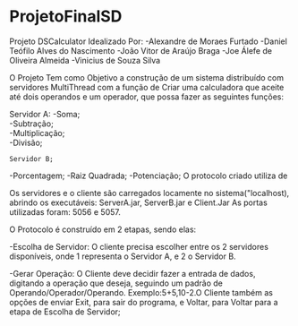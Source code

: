 # ProjetoFinalSD
 
Projeto DSCalculator Idealizado Por:
-Alexandre de Moraes Furtado
-Daniel Teófilo Alves do Nascimento
-João Vitor de Araújo Braga
-Joe Álefe de Oliveira Almeida
-Vinicius de Souza Silva

O Projeto Tem como Objetivo a construção de um sistema distribuído com servidores MultiThread com a função de Criar uma calculadora que aceite até dois operandos e um operador, que possa fazer as seguintes funções:

Servidor A:
-Soma;			
-Subtração;		
-Multiplicação;		
-Divisão;

	Servidor B;
-Porcentagem;
-Raiz Quadrada;
-Potenciação;
O protocolo criado utiliza de

Os servidores e o cliente são carregados locamente no sistema("localhost), abrindo os executáveis: ServerA.jar, ServerB.jar e Client.Jar
As portas utilizadas foram: 5056 e 5057.

O Protocolo é construído em 2 etapas, sendo elas:

-Escolha de Servidor:
 O cliente precisa escolher entre os 2 servidores disponíveis, onde 1 representa o Servidor A, e 2 o Servidor B.
 
 -Gerar Operação:
 O Cliente deve decidir fazer a entrada de dados, digitando a operação que deseja, seguindo um padrão de Operando/Operador/Operando. Exemplo:5+5,10-2.O Cliente também as opções de enviar Exit, para sair do programa, e Voltar, para Voltar para a etapa de Escolha de Servidor;
